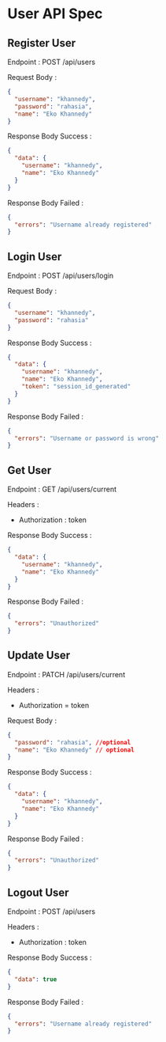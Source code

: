# User API Spec

## Register User

Endpoint : POST /api/users

Request Body :

```json
{
  "username": "khannedy",
  "password": "rahasia",
  "name": "Eko Khannedy"
}
```

Response Body Success :

```json
{
  "data": {
    "username": "khannedy",
    "name": "Eko Khannedy"
  }
}
```

Response Body Failed :

```json
{
  "errors": "Username already registered"
}
```

## Login User

Endpoint : POST /api/users/login

Request Body :

```json
{
  "username": "khannedy",
  "password": "rahasia"
}
```

Response Body Success :

```json
{
  "data": {
    "username": "khannedy",
    "name": "Eko Khannedy",
    "token": "session_id_generated"
  }
}
```

Response Body Failed :

```json
{
  "errors": "Username or password is wrong"
}
```

## Get User

Endpoint : GET /api/users/current

Headers :

- Authorization : token

Response Body Success :

```json
{
  "data": {
    "username": "khannedy",
    "name": "Eko Khannedy"
  }
}
```

Response Body Failed :

```json
{
  "errors": "Unauthorized"
}
```

## Update User

Endpoint : PATCH /api/users/current

Headers :

- Authorization = token

Request Body :

```json
{
  "password": "rahasia", //optional
  "name": "Eko Khannedy" // optional
}
```

Response Body Success :

```json
{
  "data": {
    "username": "khannedy",
    "name": "Eko Khannedy"
  }
}
```

Response Body Failed :

```json
{
  "errors": "Unauthorized"
}
```

## Logout User

Endpoint : POST /api/users

Headers :

- Authorization : token

Response Body Success :

```json
{
  "data": true
}
```

Response Body Failed :

```json
{
  "errors": "Username already registered"
}
```
